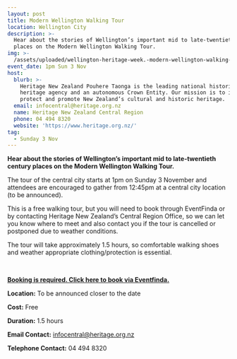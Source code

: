 ```yaml
---
layout: post
title: Modern Wellington Walking Tour
location: Wellington City
description: >-
  Hear about the stories of Wellington’s important mid to late-twentieth century
  places on the Modern Wellington Walking Tour.
img: >-
  /assets/uploaded/wellington-heritage-week.-modern-wellington-walking-tour-2-min.png
event_date: 1pm Sun 3 Nov
host:
  blurb: >-
    Heritage New Zealand Pouhere Taonga is the leading national historic
    heritage agency and an autonomous Crown Entity. Our mission is to identify,
    protect and promote New Zealand’s cultural and historic heritage.
  email: infocentral@heritage.org.nz
  name: Heritage New Zealand Central Region
  phone: 04 494 8320
  website: 'https://www.heritage.org.nz/'
tag:
  - Sunday 3 Nov
---
```

**Hear about the stories of Wellington’s important mid to late-twentieth century places on the Modern Wellington Walking Tour.**

The tour of the central city starts at 1pm on Sunday 3 November and attendees are encouraged to gather from 12:45pm at a central city location (to be announced).

This is a free walking tour, but you will need to book through EventFinda or by contacting Heritage New Zealand’s Central Region Office, so we can let you know where to meet and also contact you if the tour is cancelled or postponed due to weather conditions. 

The tour will take approximately 1.5 hours, so comfortable walking shoes and weather appropriate clothing/protection is essential. 

<br>

[**Booking is required. Click here to book via Eventfinda.**](https://www.eventfinda.co.nz/2019/modern-walking-tour/wellington)

**Location:** To be announced closer to the date

**Cost:** Free

**Duration:** 1.5 hours

**Email Contact:** infocentral@heritage.org.nz

**Telephone Contact:** 04 494 8320
